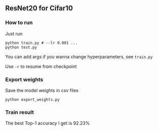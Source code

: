 ## ResNet20 for Cifar10
### How to run
Just run
```shell
python train.py # --lr 0.001 ...
python test.py
```
You can add args if you wanna change hyperparameters, see `train.py` 

Use `-r` to resume from checkpoint

### Export weights
Save the model weights in csv files
```shell
python export_weights.py
```

### Train result
The best Top-1 accuracy I get is 92.23%